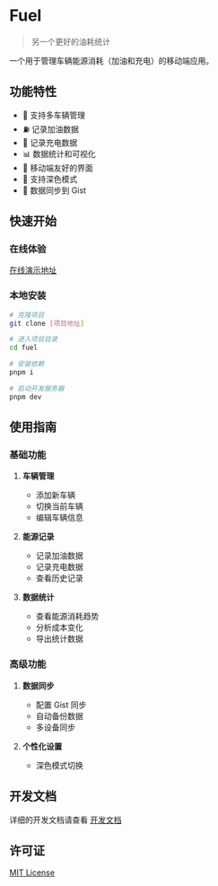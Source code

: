 # Fuel

> 另一个更好的油耗统计

一个用于管理车辆能源消耗（加油和充电）的移动端应用。

## 功能特性

- 🚗 支持多车辆管理
- ⛽ 记录加油数据
- 🔋 记录充电数据
- 📊 数据统计和可视化
- 📱 移动端友好的界面
- 🌙 支持深色模式
- 🔄 数据同步到 Gist

## 快速开始

### 在线体验

[在线演示地址](https://fuel.deno.dev/)

### 本地安装

```bash
# 克隆项目
git clone [项目地址]

# 进入项目目录
cd fuel

# 安装依赖
pnpm i

# 启动开发服务器
pnpm dev
```

## 使用指南

### 基础功能

1. **车辆管理**
   - 添加新车辆
   - 切换当前车辆
   - 编辑车辆信息

2. **能源记录**
   - 记录加油数据
   - 记录充电数据
   - 查看历史记录

3. **数据统计**
   - 查看能源消耗趋势
   - 分析成本变化
   - 导出统计数据

### 高级功能

1. **数据同步**
   - 配置 Gist 同步
   - 自动备份数据
   - 多设备同步

2. **个性化设置**
   - 深色模式切换

## 开发文档

详细的开发文档请查看 [开发文档](./docs/development.md)

## 许可证

[MIT License](LICENSE)
